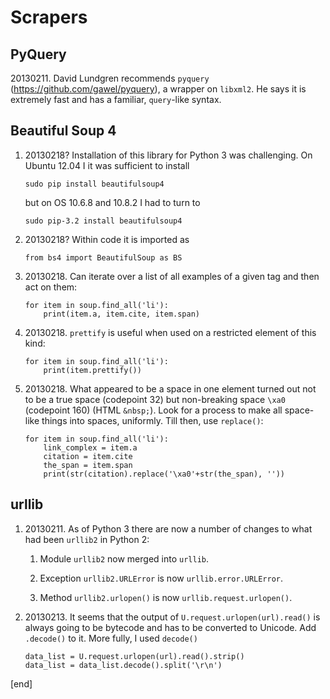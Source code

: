 Scrapers
========

PyQuery
-------

​20130211. David Lundgren recommends `pyquery`
(<https://github.com/gawel/pyquery>), a wrapper on `libxml2`. He says it
is extremely fast and has a familiar, `query`-like syntax.

Beautiful Soup 4
----------------

1.  20130218? Installation of this library for Python 3 was challenging.
    On Ubuntu 12.04 I it was sufficient to install

        sudo pip install beautifulsoup4

    but on OS 10.6.8 and 10.8.2 I had to turn to

        sudo pip-3.2 install beautifulsoup4

2.  20130218? Within code it is imported as

        from bs4 import BeautifulSoup as BS

3.  ​20130218. Can iterate over a list of all examples of a given tag
    and then act on them:

        for item in soup.find_all('li'):
            print(item.a, item.cite, item.span)

4.  ​20130218. `prettify` is useful when used on a restricted element of
    this kind:

        for item in soup.find_all('li'):
            print(item.prettify())

5.  ​20130218. What appeared to be a space in one element turned out not
    to be a true space (codepoint 32) but non-breaking space `\xa0`
    (codepoint 160) (HTML `&nbsp;`). Look for a process to make all
    space-like things into spaces, uniformly. Till then, use
    `replace()`:

        for item in soup.find_all('li'):
            link_complex = item.a
            citation = item.cite
            the_span = item.span
            print(str(citation).replace('\xa0'+str(the_span), ''))

urllib
------

1.  ​20130211. As of Python 3 there are now a number of changes to what
    had been `urllib2` in Python 2:

    1.  Module `urllib2` now merged into `urllib`.

    2.  Exception `urllib2.URLError` is now `urllib.error.URLError`.

    3.  Method `urllib2.urlopen()` is now `urllib.request.urlopen()`.

2.  ​20130213. It seems that the output of
    `U.request.urlopen(url).read()` is always going to be bytecode and
    has to be converted to Unicode. Add `.decode()` to it. More fully, I
    used `decode()`

        data_list = U.request.urlopen(url).read().strip()            
        data_list = data_list.decode().split('\r\n')

[end]
